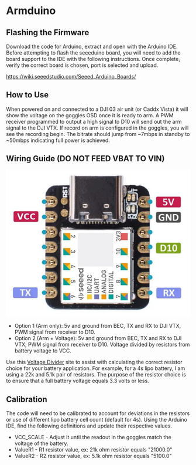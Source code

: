 # Armduino

## Flashing the Firmware

Download the code for Arduino, extract and open with the Arduino IDE. Before attempting to flash the seeeduino board, you will need to add the board support to the IDE with the following instructions. Once complete, verify the correct board is chosen, port is selected and upload.

https://wiki.seeedstudio.com/Seeed_Arduino_Boards/

## How to Use
When powered on and connected to a DJI 03 air unit (or Caddx Vista) it will show the voltage on the goggles OSD once it is ready to arm. A PWM receiver programmed to output a high signal to D10 will send out the arm signal to the DJI VTX. If record on arm is configured in the goggles, you will see the recording begin. The bitrate should jump from ~7mbps in standby to ~50mbps indicating full power is achieved.

## Wiring Guide (DO NOT FEED VBAT TO VIN)

![Seeeduino_Diagram](https://github.com/Saiteik/Armduino/blob/main/Seeduino_XAIO_SAMD21.png?raw=true)

* Option 1 (Arm only): 5v and ground from BEC, TX and RX to DJI VTX, PWM signal from receiver to D10.
* Option 2 (Arm + Voltage): 5v and ground from BEC, TX and RX to DJI VTX, PWM signal from receiver to D10. Voltage divided by resistors from battery voltage to VCC.

Use this [Voltage Divider](https://ohmslawcalculator.com/voltage-divider-calculator) site to assist with calculating the correct resistor choice for your battery application. For example, for a 4s lipo battery, I am using a 22k and 5.1k pair of resistors. The purpose of the resistor choice is to ensure that a full battery voltage equals 3.3 volts or less.

## Calibration

The code will need to be calibrated to account for deviations in the resistors or use of different lipo battery cell count (default for 4s). Using the Arduino IDE, find the following definitions and update their respective values.

* VCC_SCALE - Adjust it until the readout in the goggles match the voltage of the battery.
* ValueR1 - R1 resistor value, ex: 21k ohm resistor equals "21000.0"
* ValueR2 - R2 resistor value, ex: 5.1k ohm resistor equals "5100.0"
